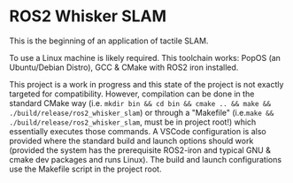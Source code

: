 # ROS2 Whisker SLAM

This is the beginning of an application of tactile SLAM.

To use a Linux machine is likely required. This toolchain works: PopOS (an Ubuntu/Debian Distro), GCC & CMake with ROS2 iron installed.

This project is a work in progress and this state of the project is not exactly targeted for compatibility. However, compilation can be done in the standard CMake way (i.e. `mkdir bin && cd bin && cmake .. && make && ./build/release/ros2_whisker_slam`) or through a "Makefile" (i.e.`make && ./build/release/ros2_whisker_slam`, must be in project root!) which essentially executes those commands. A VSCode configuration is also provided where the standard build and launch options should work (provided the system has the prerequisite ROS2-iron and typical GNU & cmake dev packages and runs Linux). The build and launch configurations use the Makefile script in the project root.
